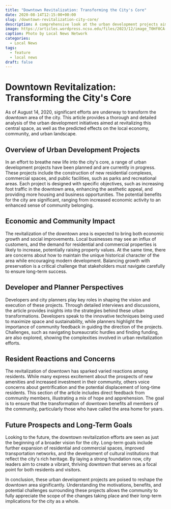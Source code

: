 ```yaml
---
title: "Downtown Revitalization: Transforming the City's Core"
date: 2020-08-14T12:15:00+00:00
slug: /downtown-revitalization-city-core/
description: A comprehensive look at the urban development projects aimed at revitalizing the downtown area and their expected impact on the local community.
image: https://articles.wordpress.ncsu.edu/files/2023/12/image_T0Hf0CA-945x633.jpg
caption: Photo by Local News Network
categories:
  - Local News
tags:
  - feature
  - local news
draft: false
---
```


# **Downtown Revitalization: Transforming the City's Core**

As of August 14, 2020, significant efforts are underway to transform the downtown area of the city. This article provides a thorough and detailed analysis of the urban development initiatives aimed at revitalizing this central space, as well as the predicted effects on the local economy, community, and urban landscape.

## **Overview of Urban Development Projects**

In an effort to breathe new life into the city's core, a range of urban development projects have been planned and are currently in progress. These projects include the construction of new residential complexes, commercial spaces, and public facilities, such as parks and recreational areas. Each project is designed with specific objectives, such as increasing foot traffic in the downtown area, enhancing the aesthetic appeal, and providing more housing and business opportunities. The potential benefits for the city are significant, ranging from increased economic activity to an enhanced sense of community belonging.

## **Economic and Community Impact**

The revitalization of the downtown area is expected to bring both economic growth and social improvements. Local businesses may see an influx of customers, and the demand for residential and commercial properties is likely to increase, potentially raising property values. At the same time, there are concerns about how to maintain the unique historical character of the area while encouraging modern development. Balancing growth with preservation is a critical challenge that stakeholders must navigate carefully to ensure long-term success. 

## **Developer and Planner Perspectives**

Developers and city planners play key roles in shaping the vision and execution of these projects. Through detailed interviews and discussions, the article provides insights into the strategies behind these urban transformations. Developers speak to the innovative techniques being used to maximize space and sustainability, while planners highlight the importance of community feedback in guiding the direction of the projects. Challenges, such as navigating bureaucratic hurdles and finding funding, are also explored, showing the complexities involved in urban revitalization efforts.

## **Resident Reactions and Concerns**

The revitalization of downtown has sparked varied reactions among residents. While many express excitement about the prospects of new amenities and increased investment in their community, others voice concerns about gentrification and the potential displacement of long-time residents. This section of the article includes direct feedback from community members, illustrating a mix of hope and apprehension. The goal is to ensure that the transformation of downtown benefits all members of the community, particularly those who have called the area home for years.

## **Future Prospects and Long-Term Goals**

Looking to the future, the downtown revitalization efforts are seen as just the beginning of a broader vision for the city. Long-term goals include further expansion of residential and commercial spaces, improved transportation networks, and the development of cultural institutions that reflect the city's rich heritage. By laying a strong foundation now, city leaders aim to create a vibrant, thriving downtown that serves as a focal point for both residents and visitors.

In conclusion, these urban development projects are poised to reshape the downtown area significantly. Understanding the motivations, benefits, and potential challenges surrounding these projects allows the community to fully appreciate the scope of the changes taking place and their long-term implications for the city as a whole.
